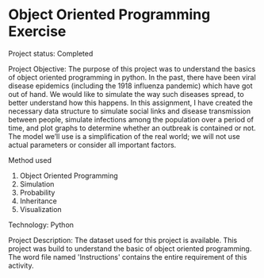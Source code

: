 # Object Oriented Programming Exercise

Project status: Completed

Project Objective: The purpose of this project was to understand the basics of object oriented programming in python. In the past, there have been viral disease epidemics (including the 1918 influenza pandemic) which have got out of hand. We would like to simulate the way such diseases spread, to better understand how this happens. In this assignment, I have created the necessary data structure to simulate social links and disease transmission between people, simulate infections among the population over a period of time, and plot graphs to determine whether an outbreak is contained or not. The model we’ll use is a simplification of the real world; we will not use actual parameters or consider all important factors.

Method used
1. Object Oriented Programming 
2. Simulation
3. Probability
4. Inheritance
5. Visualization

Technology: Python

Project Description: The dataset used for this project is available. This project was build to understand the basic of object oriented programming. The word file named 'Instructions' contains the entire requirement of this activity. 
